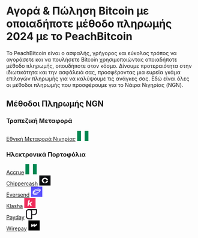 <body class="payment-methods-page">

# Αγορά & Πώληση Bitcoin με οποιαδήποτε μέθοδο πληρωμής 2024 με το PeachBitcoin

Το PeachBitcoin είναι ο ασφαλής, γρήγορος και εύκολος τρόπος να αγοράσετε και να πουλήσετε Bitcoin χρησιμοποιώντας οποιαδήποτε μέθοδο πληρωμής, οπουδήποτε στον κόσμο. Δίνουμε προτεραιότητα στην ιδιωτικότητα και την ασφάλειά σας, προσφέροντας μια ευρεία γκάμα επιλογών πληρωμής για να καλύψουμε τις ανάγκες σας. Εδώ είναι όλες οι μέθοδοι πληρωμής που προσφέρουμε για το Νάιρα Νιγηρίας (NGN).

## Μέθοδοι Πληρωμής NGN

### Τραπεζική Μεταφορά

<div class="payment-grid">
    <div class="payment-grid-item">
        <a href="/buy-bitcoin-with-national-transfer-nigeria">Εθνική Μεταφορά Νιγηρίας</a> 
        <img src="/img/faq/logoimg/nigeriaflag.png" width="30px" height="27px" alt="Αγοράστε bitcoin με Εθνική Μεταφορά Νιγηρίας, Πωλήστε bitcoin με Εθνική Μεταφορά Νιγηρίας">
    </div>
</div>

### Ηλεκτρονικά Πορτοφόλια

<div class="payment-grid">
    <div class="payment-grid-item">
        <a href="/buy-bitcoin-with-accrue">Accrue</a> 
        <img src="/img/faq/logoimg/nigeriaflag.png" width="30px" height="27px" alt="Αγοράστε bitcoin με Accrue, Πωλήστε bitcoin με Accrue">
    </div>
    <div class="payment-grid-item">
        <a href="/buy-bitcoin-with-chippercash">Chippercash</a> 
        <img src="/img/faq/logoimg/chippercash.png" width="30px" height="27px" alt="Αγοράστε bitcoin με Chippercash, Πωλήστε bitcoin με Chippercash">
    </div>
    <div class="payment-grid-item">
        <a href="/buy-bitcoin-with-eversend">Eversend</a> 
        <img src="/img/faq/logoimg/eversend.png" width="30px" height="27px" alt="Αγοράστε bitcoin με Eversend, Πωλήστε bitcoin με Eversend">
    </div>
    <div class="payment-grid-item">
        <a href="/buy-bitcoin-with-klasha">Klasha</a> 
        <img src="/img/faq/logoimg/klasha.png" width="30px" height="27px" alt="Αγοράστε bitcoin με Klasha, Πωλήστε bitcoin με Klasha">
    </div>
    <div class="payment-grid-item">
        <a href="/buy-bitcoin-with-payday">Payday</a> 
        <img src="/img/faq/logoimg/payday.png" width="30px" height="27px" alt="Αγοράστε bitcoin με Payday, Πωλήστε bitcoin με Payday">
    </div>
    <div class="payment-grid-item">
        <a href="/buy-bitcoin-with-wirepay">Wirepay</a> 
        <img src="/img/faq/logoimg/wirepay.png" width="30px" height="27px" alt="Αγοράστε bitcoin με Wirepay, Πωλήστε bitcoin με Wirepay">
    </div>
</div>

</body>
